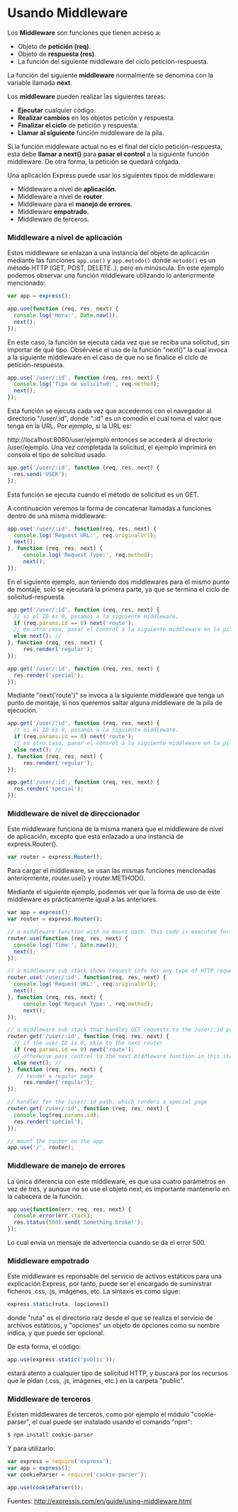 # Usando Middleware
Los **Middleware** son funciones que tienen acceso a:
- Objeto de **petición (req)**.
- Objeto de **respuesta (res)**.
- La función del siguiente middleware del ciclo petición-respuesta.

La función del siguiente **middleware** normalmente se denomina con la variable llamada **next**.

Los **middleware** pueden realizar las siguientes tareas: 
- **Ejecutar** cualquier código.
- **Realizar cambios** en los objetos petición y respuesta.
- **Finalizar el ciclo** de petición y respuesta.
- **Llamar al siguiente** función middleware de la pila.

Si la función middleware actual no es el final del ciclo petición-respuesta, esta debe **llamar a next()** para **pasar el control** a la siguiente función middleware. De otra forma, la petición se quedará colgada.

Una aplicación Express puede usar los siguientes tipos de middleware:
- Middleware a nivel de **aplicación**.
- Middleware a nivel de **router**.
- Middleware para el **manejo de errores**.
- Middleware **empotrado**.
- Middleware de terceros.

### Middleware a nivel de aplicación
Estos middleware se enlazan a una instancia del objeto de aplicación mediante las funciones `app.use()` y `app.metodo()` donde `metodo()` es un método HTTP (GET, POST, DELETE..), pero en minúscula.
En este ejemplo podemos observar una función middleware utilizando lo anteriormente mencionado:
```javascript
var app = express();

app.use(function (req, res, next) {
  console.log('Hora:', Date.now());
  next();
});
```
En este caso, la función se ejecuta cada vez que se reciba una solicitud, sin importar de qué tipo. Obsérvese el uso de la función "next()" la cual invoca a la siguiente middleware en el caso de que no se finalice el ciclo de petición-respuesta.
```javascript
app.use('/user/:id', function (req, res, next) {
  console.log('Tipo de solicitud:', req.method);
  next();
});
```
Esta función se ejecuta cada vez que accedemos con el navegador al directorio "/user/:id", donde ":id" es un comodín el cual toma el valor que tenga en la URL. Por ejemplo, si la URL es:

http://localhost:8080/user/ejemplo entonces se accederá al directorio /user/ejemplo. Una vez completada la solicitud, el ejemplo imprimirá en consola el tipo de solicitud usado.
```javascript
app.get('/user/:id', function (req, res, next) {
  res.send('USER');
});
```
Esta función se ejecuta cuando el método de solicitud es un GET.

A continuación veremos la forma de concatenar llamadas a funciones dentro de una misma middleware:
```javascript
app.use('/user/:id', function(req, res, next) {
  console.log('Request URL:', req.originalUrl);
  next();
}, function (req, res, next) {
     console.log('Request Type:', req.method);
     next();
});
```
En el siguiente ejemplo, aun teniendo dos middlewares para el mismo punto de montaje, solo se ejecutará la primera parte, ya que se termina el ciclo de solicitud-respuesta.
```javascript
app.get('/user/:id', function (req, res, next) {
  // si el ID es 0, pasamos a la siguiente middleware. 
  if (req.params.id == 0) next('route');
  // en otro caso, pasar el control a la siguiente middleware en la pila.
  else next(); //
}, function (req, res, next) {
     res.render('regular');
});

app.get('/user/:id', function (req, res, next) {
  res.render('special');
});
```
Mediante "next('route')" se invoca a la siguiente middleware que tenga un punto de montaje, si nos queremos saltar alguna middleware de la pila de ejecución.
```javascript
app.get('/user/:id', function (req, res, next) {
  // si el ID es 0, pasamos a la siguiente middleware. 
  if (req.params.id == 0) next('route');
  // en otro caso, pasar el control a la siguiente middleware en la pila.
  else next(); //
}, function (req, res, next) {
     res.render('regular');
});

app.get('/user/:id', function (req, res, next) {
  res.render('special');
});
```
### Middleware de nivel de direccionador
Este middleware funciona de la misma manera que el middleware de nivel de aplicación, excepto que está enlazado a una instancia de express.Router().
```javascript
var router = express.Router();
```
Para cargar el middleware, se usan las mismas funciones mencionadas anteriormente, router.use() y router.METHOD().

Mediante el siguiente ejemplo, podemos ver que la forma de uso de este middleware es prácticamente igual a las anteriores.
```javascript
var app = express();
var router = express.Router();

// a middleware function with no mount path. This code is executed for every request to the router
router.use(function (req, res, next) {
  console.log('Time:', Date.now());
  next();
});

// a middleware sub-stack shows request info for any type of HTTP request to the /user/:id path
router.use('/user/:id', function(req, res, next) {
  console.log('Request URL:', req.originalUrl);
  next();
}, function (req, res, next) {
     console.log('Request Type:', req.method);
     next();
});

// a middleware sub-stack that handles GET requests to the /user/:id path
router.get('/user/:id', function (req, res, next) {
  // if the user ID is 0, skip to the next router
  if (req.params.id == 0) next('route');
  // otherwise pass control to the next middleware function in this stack
  else next(); //
}, function (req, res, next) {
   // render a regular page
     res.render('regular');
});

// handler for the /user/:id path, which renders a special page
router.get('/user/:id', function (req, res, next) {
  console.log(req.params.id);
  res.render('special');
});

// mount the router on the app
app.use('/', router);
```
### Middleware de manejo de errores
La única diferencia con este middleware, es que usa cuatro parámetros en vez de tres, y aunque no se use el objeto next, es importante mantenerlo en la cabecera de la función.
```javascript
app.use(function(err, req, res, next) {
  console.error(err.stack);
  res.status(500).send('Something broke!');
});
```
Lo cual envía un mensaje de advertencia cuando se da el error 500.
### Middleware empotrado
Este middleware es reponsable del servicio de activos estáticos para una explicación Express, por tanto, puede ser el encargado de suministrar ficheros .css, .js, imágenes, etc. La sintaxis es como sigue:
```javascript
express.static(ruta, [opciones])
```
donde "ruta" es el directorio raíz desde el que se realiza el servicio de archivos estáticos, y "opciones" un objeto de opciones como su nombre indica, y que puede ser opcional.

De esta forma, el código:
```javascript
app.use(express.static('public'));
```
estará atento a cualquier tipo de solicitud HTTP, y buscará por los recursos que le pidan (.css, .js, imágenes, etc.) en la carpeta "public".

### Middleware de terceros
Existen middlewares de terceros, como por ejemplo el módulo "cookie-parser", el cual puede ser instalado usando el comando "npm":

```bash
$ npm install cookie-parser
```
Y para utilizarlo:
```javascript
var express = require('express');
var app = express();
var cookieParser = require('cookie-parser');

app.use(cookieParser());

```
Fuentes:
http://expressjs.com/en/guide/using-middleware.html